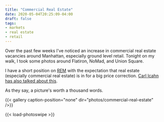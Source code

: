 ```yaml
---
title: "Commercial Real Estate"
date: 2020-05-04T20:25:09-04:00
draft: false
tags:
- markets
- real estate
- retail
---
```


Over the past few weeks I've noticed an increase in commercial real estate vacancies around Manhattan, especially ground level retail. Tonight on my walk, I took some photos around Flatiron, NoMad, and Union Square.

I have a short position on [REM](https://www.ishares.com/us/products/239543/ishares-mortgage-real-estate-capped-etf) with the expectation that real estate (especially commercial real estate) is in for a big price correction. [Carl Icahn has also talked about this](https://www.cnbc.com/2020/03/13/icahn-reveals-his-biggest-short-position-amid-market-turmoil-commercial-real-estate.html).

As they say, a picture's worth a thousand words.

{{< gallery caption-position="none" dir="photos/commercial-real-estate" />}}

{{< load-photoswipe >}}
